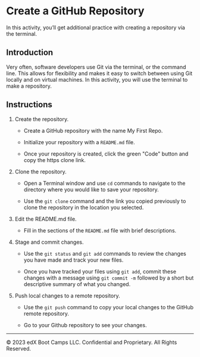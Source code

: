 # Create a GitHub Repository

In this activity, you’ll get additional practice with creating a repository via the terminal.

## Introduction

Very often, software developers use Git via the terminal, or the command line. This allows for flexibility and makes it easy to switch between using Git locally and on virtual machines. In this activity, you will use the terminal to make a repository.

## Instructions

1. Create the repository.

    * Create a GitHub repository with the name My First Repo.

    * Initialize your repository with a `README.md` file.

    * Once your repository is created, click the green "Code" button and copy the https clone link.

2. Clone the repository.

    * Open a Terminal window and use `cd` commands to navigate to the directory where you would like to save your repository.

    * Use the `git clone` command and the link you copied previously to clone the repository in the location you selected.

3. Edit the README.md file.

    * Fill in the sections of the `README.md` file with brief descriptions.

4. Stage and commit changes.

    * Use the `git status` and `git add` commands to review the changes you have made and track your new files.

    * Once you have tracked your files using `git add`, commit these changes with a message using `git commit -m` followed by a short but descriptive summary of what you changed.

5. Push local changes to a remote repository.

    * Use the `git push` command to copy your local changes to the GitHub remote repository.

    * Go to your Github repository to see your changes.

---


© 2023 edX Boot Camps LLC. Confidential and Proprietary. All Rights Reserved.
